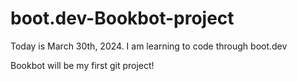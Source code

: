 # boot.dev-Bookbot-project

Today is March 30th, 2024. I am learning to code through boot.dev

Bookbot will be my first git project!